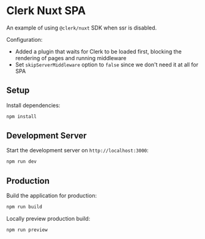 # Clerk Nuxt SPA

An example of using `@clerk/nuxt` SDK when ssr is disabled.

Configuration:

- Added a plugin that waits for Clerk to be loaded first, blocking the rendering of pages and running middleware
- Set `skipServerMiddleware` option to `false` since we don't need it at all for SPA

## Setup

Install dependencies:

```bash
npm install
```

## Development Server

Start the development server on `http://localhost:3000`:

```bash
npm run dev
```

## Production

Build the application for production:

```bash
npm run build
```

Locally preview production build:

```bash
npm run preview
```